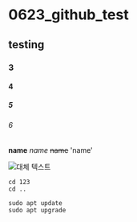 # 0623_github_test
## testing
### 3
#### 4
##### 5
###### 6

**name**
*name*
~~name~~
'name'

![대체 텍스트](https://github.githubassets.com/images/modules/logos_page/GitHub-Mark.png)

```
cd 123
cd ..
```
```
sudo apt update
sudo apt upgrade
```
